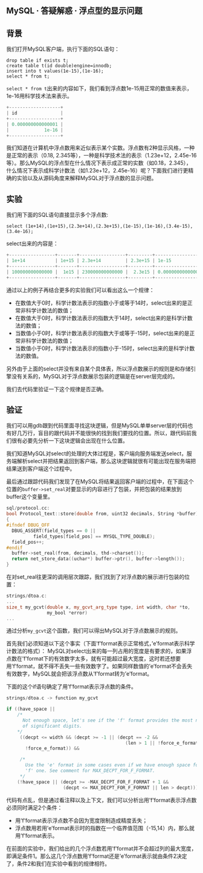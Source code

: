 ## MySQL · 答疑解惑 · 浮点型的显示问题


    
## 背景


我们打开MySQL客户端，执行下面的SQL语句：  

```LANG
drop table if exists t;
create table t(id double)engine=innodb;
insert into t values(1e-15),(1e-16);
select * from t;

```

`select * from t`出来的内容如下，我们看到浮点数1e-15用正常的数值来表示，1e-16用科学技术法来表示。  

```cpp
+-------------------+
| id                |
+-------------------+
| 0.000000000000001 |
|             1e-16 |
+-------------------+


```


我们知道在计算机中浮点数用来近似表示某个实数。浮点数有2种显示风格，一种是正常的表示（0.18, 2.345等），一种是科学技术法的表示（1.23e+12，2.45e-16等）。那么MySQL的浮点型在什么情况下表示成正常的实数（如0.18，2.345），什么情况下表示成科学计数法（如1.23e+12，2.45e-16）呢？下面我们进行更精确的实验以及从源码角度来解释MySQL对于浮点数的显示问题。  

## 实验


我们用下面的SQL语句直接显示多个浮点数:  

```LANG
select (1e+14),(1e+15),(2.3e+14),(2.3e+15),(1e-15),(1e-16),(3.4e-15),(3.4e-16);

```

select出来的内容是：  

```cpp
+-----------------+-------+-----------------+---------+-------------------+-------+--------------------+---------+
| 1e+14           | 1e+15 | 2.3e+14         | 2.3e+15 | 1e-15             | 1e-16 | 3.4e-15            | 3.4e-16 |
+-----------------+-------+-----------------+---------+-------------------+-------+--------------------+---------+
| 100000000000000 |  1e15 | 230000000000000 |  2.3e15 | 0.000000000000001 | 1e-16 | 0.0000000000000034 | 3.4e-16 |
+-----------------+-------+-----------------+---------+-------------------+-------+--------------------+---------+


```


通过以上的例子再结合更多的实验我们可以看出这么一个规律：  


* 在数值大于0时，科学计数法表示的指数小于或等于14时，select出来的是正常非科学计数法的数值；
* 在数值大于0时，科学计数法表示的指数大于14时，select出来的是科学计数法的数值；
* 当数值小于0时，科学计数法表示的指数大于或等于-15时，select出来的是正常非科学计数法的数值；
* 当数值小于0时，科学计数法表示的指数小于-15时，select出来的是科学计数法的数值。



另外由于上面的select并没有来自某个具体表，所以浮点数展示的规则是和存储引擎没有关系的，MySQL对于浮点数展示包装的逻辑是在server层完成的。  


我们去代码里验证一下这个规律是否正确。  

## 验证


我们可以用gdb跟到代码里面寻找这块逻辑，但是MySQL单单server层的代码也有好几万行，盲目的跟代码并不能很快的找到我们要找的位置。所以，跟代码前我们很有必要先分析一下这块逻辑会出现在什么位置。  


我们知道MySQL对select的处理的大体过程是，客户端向服务端发送select，服务端解析select并把结果返回到客户端，那么这块逻辑就很有可能出现在服务端把结果送到客户端这个过程中。  


最后通过跟踪代码我们发现了在MySQL将结果返回客户端的过程中，在下面这个位置的`buffer->set_real`对要显示的内容进行了包装，并把包装的结果放到buffer这个变量里。  

```cpp
sql/protocol.cc:
bool Protocol_text::store(double from, uint32 decimals, String *buffer)
{
#ifndef DBUG_OFF
  DBUG_ASSERT(field_types == 0 ||
	      field_types[field_pos] == MYSQL_TYPE_DOUBLE);
  field_pos++;
#endif
  buffer->set_real(from, decimals, thd->charset());
  return net_store_data((uchar*) buffer->ptr(), buffer->length());
}

```


在对set_real往更深的调用层次跟踪，我们找到了对浮点数的展示进行包装的位置：  

```cpp
strings/dtoa.c:
...
size_t my_gcvt(double x, my_gcvt_arg_type type, int width, char *to,
               my_bool *error)
...

```


通过分析`my_gcvt`这个函数，我们可以得出MySQL对于浮点数展示的规则。  


首先我们必须知道以下这个事实（下面’f’format表示正常格式，’e’format表示科学计数法的格式）：
MySQL对select出来的每一列占用的宽度是有要求的，如果浮点数在’f’format下的有效数字太多，就有可能超过最大宽度，这时若还想要用’f’format，就不得不丢失一些有效数字了。如果同样数值的’e’format不会丢失有效数字，MySQL就会把该浮点数从’f’format转为’e’format。  


下面的这个if语句确定了用’f’format表示浮点数的条件。  

```cpp
strings/dtoa.c -> function my_gcvt

if ((have_space ||
    /*
      Not enough space, let's see if the 'f' format provides the most number
      of significant digits.
    */
     ((decpt <= width && (decpt >= -1 || (decpt == -2 &&
                                            (len > 1 || !force_e_format)))) &&
       !force_e_format)) &&

     /*
       Use the 'e' format in some cases even if we have enough space for the
       'f' one. See comment for MAX_DECPT_FOR_F_FORMAT.
     */
    (!have_space || (decpt >= -MAX_DECPT_FOR_F_FORMAT + 1 &&
                     (decpt <= MAX_DECPT_FOR_F_FORMAT || len > decpt))))


```


代码有点乱，但是通过看注释以及上下文，我们可以分析出用’f’format表示浮点数必须同时满足2个条件：  

* 用’f’format表示浮点数不会因为宽度限制造成精度丢失；
* 浮点数用若用’e’format表示时的指数在一个临界值范围（-15,14）内，那么就用’f’format表示。



在前面的实验中，我们给出的几个浮点数若用’f’format并不会超过列的最大宽度，即满足条件1。那么这几个浮点数用’f’format还是’e’format表示就由条件2决定了，条件2和我们在实验中看到的规律相符。  

